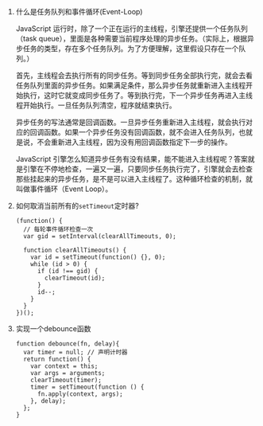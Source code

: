 1. 什么是任务队列和事件循环(Event-Loop)

    JavaScript 运行时，除了一个正在运行的主线程，引擎还提供一个任务队列（task queue），里面是各种需要当前程序处理的异步任务。（实际上，根据异步任务的类型，存在多个任务队列。为了方便理解，这里假设只存在一个队列。）
    
    首先，主线程会去执行所有的同步任务。等到同步任务全部执行完，就会去看任务队列里面的异步任务。如果满足条件，那么异步任务就重新进入主线程开始执行，这时它就变成同步任务了。等到执行完，下一个异步任务再进入主线程开始执行。一旦任务队列清空，程序就结束执行。
    
    异步任务的写法通常是回调函数。一旦异步任务重新进入主线程，就会执行对应的回调函数。如果一个异步任务没有回调函数，就不会进入任务队列，也就是说，不会重新进入主线程，因为没有用回调函数指定下一步的操作。
    
    JavaScript 引擎怎么知道异步任务有没有结果，能不能进入主线程呢？答案就是引擎在不停地检查，一遍又一遍，只要同步任务执行完了，引擎就会去检查那些挂起来的异步任务，是不是可以进入主线程了。这种循环检查的机制，就叫做事件循环（Event Loop）。
    
2. 如何取消当前所有的`setTimeout`定时器? 
    
    ```
    (function() {
      // 每轮事件循环检查一次
      var gid = setInterval(clearAllTimeouts, 0);
    
      function clearAllTimeouts() {
        var id = setTimeout(function() {}, 0);
        while (id > 0) {
          if (id !== gid) {
            clearTimeout(id);
          }
          id--;
        }
      }
    })();
    ```    

3. 实现一个debounce函数

    ```
    function debounce(fn, delay){
      var timer = null; // 声明计时器
      return function() {
        var context = this;
        var args = arguments;
        clearTimeout(timer);
        timer = setTimeout(function () {
          fn.apply(context, args);
        }, delay);
      };
    }    

    ```    